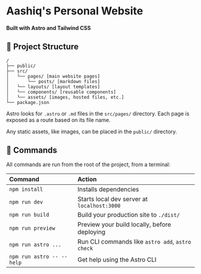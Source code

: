 # Aashiq's Personal Website

#### Built with Astro and Tailwind CSS

## 🚀 Project Structure

```
/
├── public/
├── src/
│   └── pages/ [main website pages]
│   	└── posts/ [markdown files]
│   └── layouts/ [layout templates]
│   └── components/ [reusable components]
│   └── assets/ [images, hosted files, etc.]
└── package.json
```

Astro looks for `.astro` or `.md` files in the `src/pages/` directory. Each page is exposed as a route based on its file name.

Any static assets, like images, can be placed in the `public/` directory.

## 🧞 Commands

All commands are run from the root of the project, from a terminal:

| Command                   | Action                                           |
| :------------------------ | :----------------------------------------------- |
| `npm install`             | Installs dependencies                            |
| `npm run dev`             | Starts local dev server at `localhost:3000`      |
| `npm run build`           | Build your production site to `./dist/`          |
| `npm run preview`         | Preview your build locally, before deploying     |
| `npm run astro ...`       | Run CLI commands like `astro add`, `astro check` |
| `npm run astro -- --help` | Get help using the Astro CLI                     |
